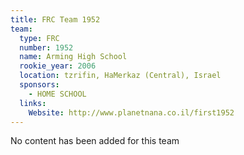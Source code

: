 ```yaml
---
title: FRC Team 1952
team:
  type: FRC
  number: 1952
  name: Arming High School
  rookie_year: 2006
  location: tzrifin, HaMerkaz (Central), Israel
  sponsors:
    - HOME SCHOOL
  links:
    Website: http://www.planetnana.co.il/first1952
---
```

No content has been added for this team